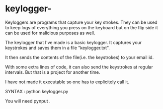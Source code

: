 # keylogger-
Keyloggers are programs that capture your key strokes. They can be used to keep logs of everything you press on the keyboard but on the flip side it can be used for malicious purposes as well.

The keylogger that I've made is a basic keylogger. It captures your keystrokes and saves them in a file "keylogger.txt".

It then sends the contents of the file(i.e. the keystrokes) to your email id.

With some extra lines of code, it can also send the keystrokes at regular intervals. But that is a project for another time.

I have not made it executable so one has to explicitely call it.

SYNTAX : python keylogger.py

You will need pynput .
